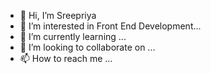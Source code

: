- 👋 Hi, I’m Sreepriya
- 👀 I’m interested in Front End Development...
- 🌱 I’m currently learning ...
- 💞️ I’m looking to collaborate on ...
- 📫 How to reach me ...

<!---
sreepriya/sreepriya is a ✨ special ✨ repository because its `README.md` (this file) appears on your GitHub profile.
You can click the Preview link to take a look at your changes.
--->
